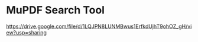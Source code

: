 # MuPDF Search Tool

https://drive.google.com/file/d/1LQJPN8LUNMBwus1ErfkdUjhT9ohOZ_gH/view?usp=sharing
